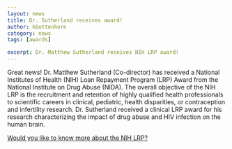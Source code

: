 ```yaml
---
layout: news
title: Dr. Sutherland receives award!
author: kbottenhorn
category: news
tags: [awards]

excerpt: Dr. Matthew Sutherland receives NIH LRP award!
---
```


Great news! Dr. Matthew Sutherland (Co-director) has received a National Institutes of Health (NIH) Loan Repayment Program (LRP) Award from the National Institute on Drug Abuse (NIDA). The overall objective of the NIH LRP is the recruitment and retention of highly qualified health professionals to scientific careers in clinical, pediatric, health disparities, or contraception and infertility research. Dr. Sutherland received a clinical LRP award for his research characterizing the impact of drug abuse and HIV infection on the human brain.

[Would you like to know more about the NIH LRP?](https://www.lrp.nih.gov/index)
